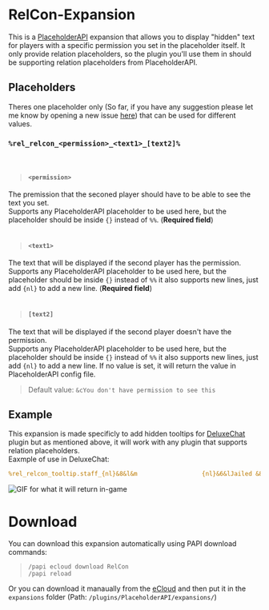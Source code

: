 # RelCon-Expansion
This is a [PlaceholderAPI](http://placeholderapi.com/) expansion that allows you to display "hidden" text for players with a specific
permission you set in the placeholder itself.
It only provide relation placeholders, so the plugin you'll use them in should be supporting relation placeholders from PlaceholderAPI.

## Placeholders

Theres one placeholder only (So far, if you have any suggestion please let me know by opening a new issue [here](https://github.com/aBo0oDyy/RelCon-Expansion/issues))
that can be used for different values.

### `%rel_relcon_<permission>_<text1>_[text2]%`
<br />

> #### `<permission>`
The premission that the seconed player should have to be able to see the text you set. <br />
Supports any PlaceholderAPI placeholder to be used here, but the placeholder should be inside `{}` instead of `%%`. (**Required field**)
<br />
<br />

> #### `<text1>`
The text that will be displayed if the second player has the permission. <br />
Supports any PlaceholderAPI placeholder to be used here, but the placeholder should be inside `{}` instead of `%%`
it also supports new lines, just add `{nl}` to add a new line. (**Required field**)
<br />
<br />

> #### `[text2]`
The text that will be displayed if the second player doesn't have the permission. <br />
Supports any PlaceholderAPI placeholder to be used here, but the placeholder should be inside `{}` instead of `%%` 
it also supports new lines, just add `{nl}` to add a new line.
If no value is set, it will return the value in PlaceholderAPI config file.
> 
> Default value: `&cYou don't have permission to see this`

## Example
This expansion is made specificly to add hidden tooltips for [DeluxeChat](https://www.spigotmc.org/resources/1277/) plugin but as mentioned above, it will work with
any plugin that supports relation placeholders. <br />
Eaxmple of use in DeluxeChat:
```yml
%rel_relcon_tooltip.staff_{nl}&8&l&m                  {nl}&6&lJailed &8&l» &7{essentials_jailed}_ %
```
![GIF for what it will return in-game](https://img.aboodyy.net/RelConExpansion.gif)

# Download
You can download this expansion automatically using PAPI download commands:

> ```
> /papi ecloud download RelCon
> /papi reload
> ```

Or you can download it manaually from the [eCloud](https://api.extendedclip.com/expansions/relcon/) and then put it in the `expansions` folder (Path: `/plugins/PlaceholderAPI/expansions/`)
